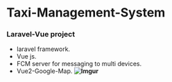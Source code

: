 # Taxi-Management-System
### Laravel-Vue project
- laravel framework.
- Vue js.
- FCM server for messaging to multi devices.
- Vue2-Google-Map.
**![Imgur](https://github.com/timegold-websrc/Taxi-Management-System/blob/master/screen.png)**
